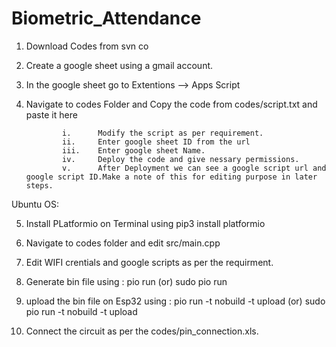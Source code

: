 # Biometric_Attendance

1.  Download Codes from svn co 

2.  Create a google sheet using a gmail account.

3.  In the google sheet go to Extentions --> Apps Script

4.  Navigate to codes Folder and Copy the code from codes/script.txt and paste it here 
                
                i.      Modify the script as per requirement.
                ii.     Enter google sheet ID from the url 
                iii.    Enter google sheet Name.
                iv.     Deploy the code and give nessary permissions.
                v.      After Deployment we can see a google script url and google script ID.Make a note of this for editing purpose in later steps.
 
 
                 
Ubuntu OS:

5.  Install PLatformio  on Terminal using  pip3 install platformio

6.  Navigate to codes folder and edit src/main.cpp 

7.  Edit  WIFI crentials and google scripts as per the requirment.

8.  Generate bin file using : pio run (or) sudo pio run

9.  upload the bin file on Esp32  using : pio run -t nobuild -t upload (or) sudo pio run -t nobuild -t upload

10.  Connect the circuit as per the codes/pin_connection.xls.

